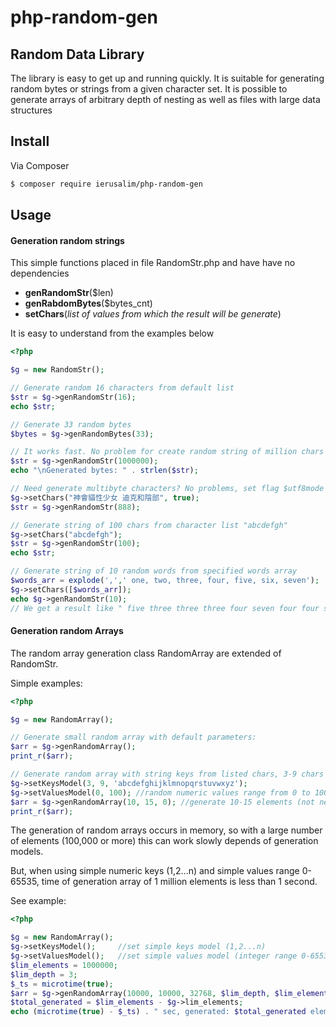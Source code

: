 # php-random-gen
## Random Data Library

The library is easy to get up and running quickly. It is suitable for generating
random bytes or strings from a given character set. It is possible to generate
arrays of arbitrary depth of nesting as well as files with large data structures

## Install

Via Composer

``` bash
$ composer require ierusalim/php-random-gen
```

## Usage

#### Generation random strings
This simple functions placed in file RandomStr.php and have have no dependencies
* **genRandomStr**($len)
* **genRabdomBytes**($bytes_cnt)
* **setChars**(*list of values from which the result will be generate*)

It is easy to understand from the examples below
```php
<?php

$g = new RandomStr();

// Generate random 16 characters from default list
$str = $g->genRandomStr(16);
echo $str;

// Generate 33 random bytes
$bytes = $g->genRandomBytes(33);

// It works fast. No problem for create random string of million chars
$str = $g->genRandomStr(1000000);
echo "\nGenerated bytes: " . strlen($str);

// Need generate multibyte characters? No problems, set flag $utf8mode = true
$g->setChars("神會貓性少女 迪克和陰部", true);
$str = $g->genRandomStr(888);

// Generate string of 100 chars from character list "abcdefgh"
$g->setChars("abcdefgh");
$str = $g->genRandomStr(100);
echo $str;

// Generate string of 10 random words from specified words array
$words_arr = explode(',',' one, two, three, four, five, six, seven');
$g->setChars([$words_arr]);
echo $g->genRandomStr(10); 
// We get a result like " five three three three four seven four four six four"

```

#### Generation random Arrays
The random array generation class RandomArray are extended of RandomStr.

Simple examples:
```php
<?php

$g = new RandomArray();

// Generate small random array with default parameters:
$arr = $g->genRandomArray();
print_r($arr);

// Generate random array with string keys from listed chars, 3-9 chars length
$g->setKeysModel(3, 9, 'abcdefghijklmnopqrstuvwxyz');
$g->setValuesModel(0, 100); //random numeric values range from 0 to 100
$arr = $g->genRandomArray(10, 15, 0); //generate 10-15 elements (not nested)
print_r($arr);

```

The generation of random arrays occurs in memory, so with a large number
of elements (100,000 or more) this can work slowly depends of generation models.

But, when using simple numeric keys (1,2...n) and simple values range 0-65535,
time of generation array of 1 million elements is less than 1 second.

See example:
```php
<?php

$g = new RandomArray();
$g->setKeysModel();     //set simple keys model (1,2...n)
$g->setValuesModel();   //set simple values model (integer range 0-65535)
$lim_elements = 1000000;
$lim_depth = 3;
$_ts = microtime(true);
$arr = $g->genRandomArray(10000, 10000, 32768, $lim_depth, $lim_elements);
$total_generated = $lim_elements - $g->lim_elements;
echo (microtime(true) - $_ts) . " sec, generated: $total_generated elements.\n";
```

